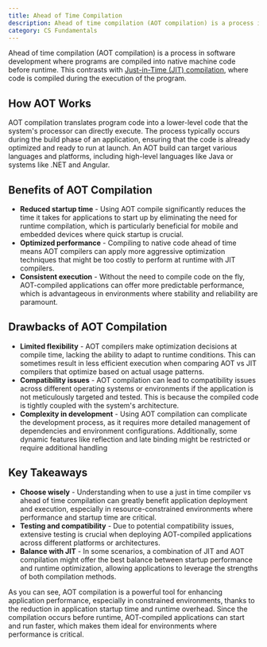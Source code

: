 ```yaml
---
title: Ahead of Time Compilation
description: Ahead of time compilation (AOT compilation) is a process in software development where programs are compiled into native machine code before runtime. 
category: CS Fundamentals
---
```


Ahead of time compilation (AOT compilation) is a process in software development where programs are compiled into native machine code before runtime. This contrasts with [Just-in-Time (JIT) compilation](https://en.wikipedia.org/wiki/Just-in-time_compilation), where code is compiled during the execution of the program.

## How AOT Works

AOT compilation translates program code into a lower-level code that the system's processor can directly execute. The process typically occurs during the build phase of an application, ensuring that the code is already optimized and ready to run at launch. An AOT build can target various languages and platforms, including high-level languages like Java or systems like .NET and Angular.

## Benefits of AOT Compilation

* **Reduced startup time** - Using AOT compile significantly reduces the time it takes for applications to start up by eliminating the need for runtime compilation, which is particularly beneficial for mobile and embedded devices where quick startup is crucial.
* **Optimized performance** - Compiling to native code ahead of time means AOT compilers can apply more aggressive optimization techniques that might be too costly to perform at runtime with JIT compilers​.
* **Consistent execution** - Without the need to compile code on the fly, AOT-compiled applications can offer more predictable performance, which is advantageous in environments where stability and reliability are paramount.

## Drawbacks of AOT Compilation

* **Limited flexibility** - AOT compilers make optimization decisions at compile time, lacking the ability to adapt to runtime conditions. This can sometimes result in less efficient execution when comparing AOT vs JIT compilers that optimize based on actual usage patterns​.
* **Compatibility issues** - AOT compilation can lead to compatibility issues across different operating systems or environments if the application is not meticulously targeted and tested. This is because the compiled code is tightly coupled with the system's architecture​.
* **Complexity in development** - Using AOT compilation can complicate the development process, as it requires more detailed management of dependencies and environment configurations. Additionally, some dynamic features like reflection and late binding might be restricted or require additional handling​

## Key Takeaways

* **Choose wisely** - Understanding when to use a just in time compiler vs ahead of time compilation can greatly benefit application deployment and execution, especially in resource-constrained environments where performance and startup time are critical.
* **Testing and compatibility** - Due to potential compatibility issues, extensive testing is crucial when deploying AOT-compiled applications across different platforms or architectures.
* **Balance with JIT** - In some scenarios, a combination of JIT and AOT compilation might offer the best balance between startup performance and runtime optimization, allowing applications to leverage the strengths of both compilation methods.

As you can see, AOT compilation is a powerful tool for enhancing application performance, especially in constrained environments, thanks to the reduction in application startup time and runtime overhead. Since the compilation occurs before runtime, AOT-compiled applications can start and run faster, which makes them ideal for environments where performance is critical.